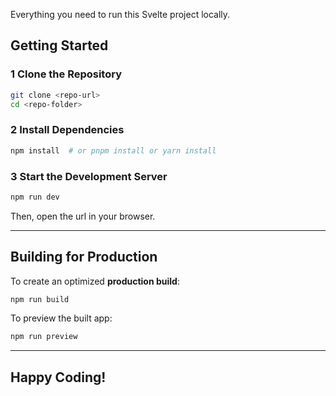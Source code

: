 Everything you need to run this Svelte project locally.

## Getting Started

### **1 Clone the Repository**

```bash
git clone <repo-url>
cd <repo-folder>
```

### **2 Install Dependencies**

```bash
npm install  # or pnpm install or yarn install
```

### **3 Start the Development Server**

```bash
npm run dev
```

Then, open the url in your browser.

---

## Building for Production

To create an optimized **production build**:

```bash
npm run build
```

To preview the built app:

```bash
npm run preview
```

---

## Happy Coding!

